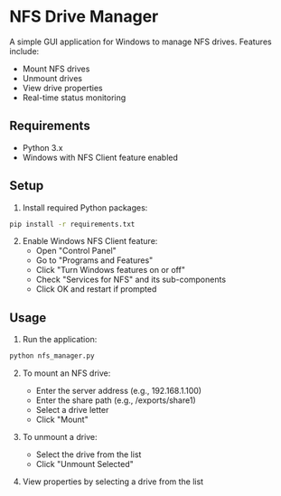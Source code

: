 # NFS Drive Manager

A simple GUI application for Windows to manage NFS drives. Features include:
- Mount NFS drives
- Unmount drives
- View drive properties
- Real-time status monitoring

## Requirements
- Python 3.x
- Windows with NFS Client feature enabled

## Setup

1. Install required Python packages:
```bash
pip install -r requirements.txt
```

2. Enable Windows NFS Client feature:
   - Open "Control Panel"
   - Go to "Programs and Features"
   - Click "Turn Windows features on or off"
   - Check "Services for NFS" and its sub-components
   - Click OK and restart if prompted

## Usage

1. Run the application:
```bash
python nfs_manager.py
```

2. To mount an NFS drive:
   - Enter the server address (e.g., 192.168.1.100)
   - Enter the share path (e.g., /exports/share1)
   - Select a drive letter
   - Click "Mount"

3. To unmount a drive:
   - Select the drive from the list
   - Click "Unmount Selected"

4. View properties by selecting a drive from the list 